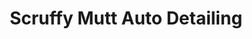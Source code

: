 ---
title: "Scruffy Mutt Auto Detailing"
url: /pontyclun/scruffy-mutt-auto-detailing/
shop: car repair
---